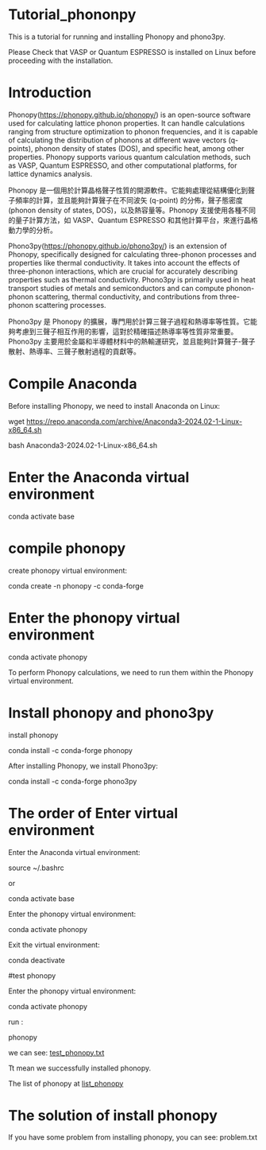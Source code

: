 # Tutorial_phononpy
This is a tutorial for running and installing Phonopy and phono3py.

Please Check that VASP or Quantum ESPRESSO is installed on Linux before proceeding with the installation.

# Introduction

Phonopy(https://phonopy.github.io/phonopy/) is an open-source software used for calculating lattice phonon properties. It can handle calculations ranging from structure optimization to phonon frequencies, and it is capable of calculating the distribution of phonons at different wave vectors (q-points), phonon density of states (DOS), and specific heat, among other properties. Phonopy supports various quantum calculation methods, such as VASP, Quantum ESPRESSO, and other computational platforms, for lattice dynamics analysis.

Phonopy 是一個用於計算晶格聲子性質的開源軟件。它能夠處理從結構優化到聲子頻率的計算，並且能夠計算聲子在不同波矢 (q-point) 的分佈，聲子態密度 (phonon density of states, DOS)，以及熱容量等。Phonopy 支援使用各種不同的量子計算方法，如 VASP、Quantum ESPRESSO 和其他計算平台，來進行晶格動力學的分析。

Phono3py(https://phonopy.github.io/phono3py/) is an extension of Phonopy, specifically designed for calculating three-phonon processes and properties like thermal conductivity. It takes into account the effects of three-phonon interactions, which are crucial for accurately describing properties such as thermal conductivity. Phono3py is primarily used in heat transport studies of metals and semiconductors and can compute phonon-phonon scattering, thermal conductivity, and contributions from three-phonon scattering processes.

Phono3py 是 Phonopy 的擴展，專門用於計算三聲子過程和熱導率等性質。它能夠考慮到三聲子相互作用的影響，這對於精確描述熱導率等性質非常重要。Phono3py 主要用於金屬和半導體材料中的熱輸運研究，並且能夠計算聲子-聲子散射、熱導率、三聲子散射過程的貢獻等。

# Compile Anaconda

Before installing Phonopy, we need to install Anaconda on Linux:

wget https://repo.anaconda.com/archive/Anaconda3-2024.02-1-Linux-x86_64.sh

bash  Anaconda3-2024.02-1-Linux-x86_64.sh

# Enter the Anaconda virtual environment 

conda activate base

# compile phonopy

create phonopy virtual environment:

conda create -n phonopy -c conda-forge

# Enter the phonopy virtual environment

conda activate phonopy

To perform Phonopy calculations, we need to run them within the Phonopy virtual environment.

# Install phonopy and phono3py

install phonopy

conda install -c conda-forge phonopy

After installing Phonopy, we install Phono3py:

conda install -c conda-forge phono3py

# The order of Enter virtual environment

Enter the Anaconda virtual environment:

source ~/.bashrc

or 

conda activate base

Enter the phonopy virtual environment:

conda activate phonopy

Exit the virtual environment:

conda deactivate

#test phonopy

Enter the phonopy virtual environment:

conda activate phonopy

run :

phonopy

we can see: [test_phonopy.txt](https://github.com/WeiChiehSu/tutorial_phonon/blob/main/test_phonopy.txt)

Tt mean we successfully installed phonopy.

The list of phonopy at [list_phonopy](https://github.com/WeiChiehSu/tutorial_phonon/blob/main/list_phonopy.txt)

# The solution of install phonopy

If you have some problem from installing phonopy, you can see: problem.txt

